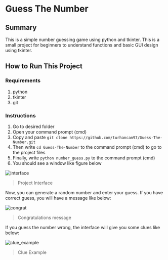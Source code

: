 # Guess The Number
## Summary
This is a simple number guessing game using python and tkinter. This is a small project for beginners to understand functions and basic GUI design using tkinter.

## How to Run This Project
### Requirements

1. python
2. tkinter
3. git

### Instructions

1. Go to desired folder
2. Open your command prompt (cmd)
3. Copy and paste `git clone https://github.com/turhancan97/Guess-The-Number.git`
4. Then write `cd Guess-The-Number` to the command prompt (cmd) to go to the project files
5. Finally, write `python number_guess.py` to the command prompt (cmd)
6. You should see a window like figure below

![interface](https://user-images.githubusercontent.com/22428774/147937972-9abaf9de-fd32-47c9-a7c5-18982904f250.PNG)
> Project Interface

Now, you can generate a random number and enter your guess. If you have correct guess, you will have a message like below:

![congrat](https://user-images.githubusercontent.com/22428774/147938833-9e80f657-ca5d-4db7-88dc-98b35a8ddba2.PNG)
> Congratulations message

If you guess the number wrong, the interface will give you some clues like below:

![clue_example](https://user-images.githubusercontent.com/22428774/147938978-7957186d-3ddc-4712-b05d-6c9f23ff4a1b.PNG)
> Clue Example
